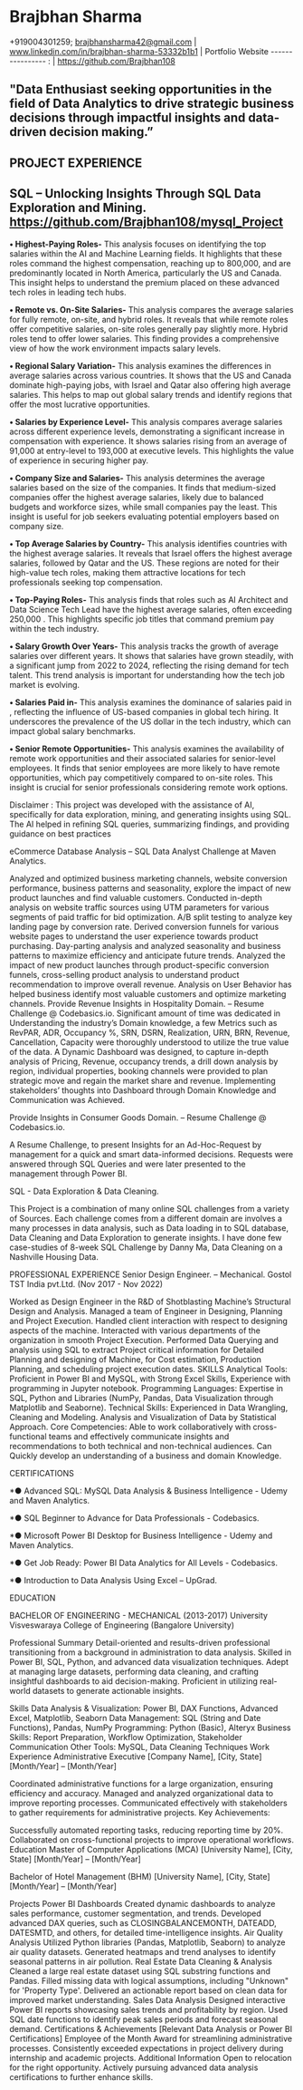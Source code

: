 # Brajbhan Sharma
+919004301259; brajbhansharma42@gmail.com | www.linkedin.com/in/brajbhan-sharma-53332b1b1 | Portfolio Website ---------------- : | https://github.com/Brajbhan108

## "Data Enthusiast seeking opportunities in the field of Data Analytics to drive strategic business decisions through impactful insights and data-driven decision making.”

## **PROJECT EXPERIENCE**

## SQL – Unlocking Insights Through SQL Data Exploration and Mining. https://github.com/Brajbhan108/mysql_Project

**•	Highest-Paying Roles-** This analysis focuses on identifying the top salaries within the AI and Machine Learning fields. It highlights that these roles command the highest compensation, reaching up to 800,000, and are predominantly located in North America, particularly the US and Canada. This insight helps to understand the premium placed on these advanced tech roles in leading tech hubs.

**•	Remote vs. On-Site Salaries-** This analysis compares the average salaries for fully remote, on-site, and hybrid roles. It reveals that while remote roles offer competitive salaries, on-site roles generally pay slightly more. Hybrid roles tend to offer lower salaries. This finding provides a comprehensive view of how the work environment impacts salary levels.

**•	Regional Salary Variation-** This analysis examines the differences in average salaries across various countries. It shows that the US and Canada dominate high-paying jobs, with Israel and Qatar also offering high average salaries. This helps to map out global salary trends and identify regions that offer the most lucrative opportunities.

**•	Salaries by Experience Level-** This analysis compares average salaries across different experience levels, demonstrating a significant increase in compensation with experience. It shows salaries rising from an average of 91,000  at entry-level to 193,000  at executive levels. This highlights the value of experience in securing higher pay.

**•	Company Size and Salaries-** This analysis determines the average salaries based on the size of the companies. It finds that medium-sized companies offer the highest average salaries, likely due to balanced budgets and workforce sizes, while small companies pay the least. This insight is useful for job seekers evaluating potential employers based on company size.

**•	Top Average Salaries by Country-** This analysis identifies countries with the highest average salaries. It reveals that Israel offers the highest average salaries, followed by Qatar and the US. These regions are noted for their high-value tech roles, making them attractive locations for tech professionals seeking top compensation.

**•	Top-Paying Roles-** This analysis finds that roles such as AI Architect and Data Science Tech Lead have the highest average salaries, often exceeding 250,000 . This highlights specific job titles that command premium pay within the tech industry.

**•	Salary Growth Over Years-** This analysis tracks the growth of average salaries over different years. It shows that salaries have grown steadily, with a significant jump from 2022 to 2024, reflecting the rising demand for tech talent. This trend analysis is important for understanding how the tech job market is evolving.

**•	Salaries Paid in-** This analysis examines the dominance of salaries paid in , reflecting the influence of US-based companies in global tech hiring. It underscores the prevalence of the US dollar in the tech industry, which can impact global salary benchmarks.

**•	Senior Remote Opportunities-** This analysis examines the availability of remote work opportunities and their associated salaries for senior-level employees. It finds that senior employees are more likely to have remote opportunities, which pay competitively compared to on-site roles. This insight is crucial for senior professionals considering remote work options.


Disclaimer : 
This project was developed with the assistance of AI, specifically for data exploration, mining, and generating insights using SQL. The AI helped in refining SQL queries, summarizing findings, and providing guidance on best practices


eCommerce Database Analysis – SQL Data Analyst Challenge at Maven Analytics.

Analyzed and optimized business marketing channels, website conversion performance, business patterns and seasonality, explore the impact of new product launches and find valuable customers.
Conducted in-depth analysis on website traffic sources using UTM parameters for various segments of paid traffic for bid optimization. A/B split testing to analyze key landing page by conversion rate.
Derived conversion funnels for various website pages to understand the user experience towards product purchasing. Day-parting analysis and analyzed seasonality and business patterns to maximize efficiency and anticipate future trends.
Analyzed the impact of new product launches through product-specific conversion funnels, cross-selling product analysis to understand product recommendation to improve overall revenue.
Analysis on User Behavior has helped business identify most valuable customers and optimize marketing channels.
Provide Revenue Insights in Hospitality Domain. – Resume Challenge @ Codebasics.io.
Significant amount of time was dedicated in Understanding the industry’s Domain knowledge, a few Metrics such as RevPAR, ADR, Occupancy %, SRN, DSRN, Realization, URN, BRN, Revenue, Cancellation, Capacity were thoroughly understood to utilize the true value of the data.
A Dynamic Dashboard was designed, to capture in-depth analysis of Pricing, Revenue, occupancy trends, a drill down analysis by region, individual properties, booking channels were provided to plan strategic move and regain the market share and revenue.
Implementing stakeholders’ thoughts into Dashboard through Domain Knowledge and Communication was Achieved.

Provide Insights in Consumer Goods Domain. – Resume Challenge @ Codebasics.io.

A Resume Challenge, to present Insights for an Ad-Hoc-Request by management for a quick and smart data-informed decisions. Requests were answered through SQL Queries and were later presented to the management through Power BI.

SQL - Data Exploration & Data Cleaning.

This Project is a combination of many online SQL challenges from a variety of Sources. Each challenge comes from a different domain are involves a many processes in data analysis, such as Data loading in to SQL database, Data Cleaning and Data Exploration to generate insights. I have done few case-studies of 8-week SQL Challenge by Danny Ma, Data Cleaning on a Nashville Housing Data.

PROFESSIONAL EXPERIENCE
Senior Design Engineer. – Mechanical.
Gostol TST India pvt.Ltd. (Nov 2017 - Nov 2022)

Worked as Design Engineer in the R&D of Shotblasting Machine’s Structural Design and Analysis. Managed a team of Engineer in Designing, Planning and Project Execution. Handled client interaction with respect to designing aspects of the machine. Interacted with various departments of the organization in smooth Project Execution.
Performed Data Querying and analysis using SQL to extract Project critical information for Detailed Planning and designing of Machine, for Cost estimation, Production Planning, and scheduling project execution dates.
SKILLS
Analytical Tools: Proficient in Power BI and MySQL, with Strong Excel Skills, Experience with programming in Jupyter notebook.
Programming Languages: Expertise in SQL, Python and Libraries (NumPy, Pandas, Data Visualization through Matplotlib and Seaborne).
Technical Skills: Experienced in Data Wrangling, Cleaning and Modeling. Analysis and Visualization of Data by Statistical Approach.
Core Competencies: Able to work collaboratively with cross-functional teams and effectively communicate insights and recommendations to both technical and non-technical audiences. Can Quickly develop an understanding of a business and domain Knowledge.

CERTIFICATIONS

*● Advanced SQL: MySQL Data Analysis & Business Intelligence - Udemy and Maven Analytics.

*● SQL Beginner to Advance for Data Professionals - Codebasics.

*● Microsoft Power BI Desktop for Business Intelligence - Udemy and Maven Analytics.

*● Get Job Ready: Power BI Data Analytics for All Levels - Codebasics.

*● Introduction to Data Analysis Using Excel – UpGrad.

EDUCATION

BACHELOR OF ENGINEERING - MECHANICAL (2013-2017)
University Visveswaraya College of Engineering (Bangalore University)


Professional Summary
Detail-oriented and results-driven professional transitioning from a background in administration to data analysis. Skilled in Power BI, SQL, Python, and advanced data visualization techniques. Adept at managing large datasets, performing data cleaning, and crafting insightful dashboards to aid decision-making. Proficient in utilizing real-world datasets to generate actionable insights.

Skills
Data Analysis & Visualization: Power BI, DAX Functions, Advanced Excel, Matplotlib, Seaborn
Data Management: SQL (String and Date Functions), Pandas, NumPy
Programming: Python (Basic), Alteryx
Business Skills: Report Preparation, Workflow Optimization, Stakeholder Communication
Other Tools: MySQL, Data Cleaning Techniques
Work Experience
Administrative Executive
[Company Name], [City, State]
[Month/Year] – [Month/Year]

Coordinated administrative functions for a large organization, ensuring efficiency and accuracy.
Managed and analyzed organizational data to improve reporting processes.
Communicated effectively with stakeholders to gather requirements for administrative projects.
Key Achievements:

Successfully automated reporting tasks, reducing reporting time by 20%.
Collaborated on cross-functional projects to improve operational workflows.
Education
Master of Computer Applications (MCA)
[University Name], [City, State]
[Month/Year] – [Month/Year]

Bachelor of Hotel Management (BHM)
[University Name], [City, State]
[Month/Year] – [Month/Year]

Projects
Power BI Dashboards
Created dynamic dashboards to analyze sales performance, customer segmentation, and trends.
Developed advanced DAX queries, such as CLOSINGBALANCEMONTH, DATEADD, DATESMTD, and others, for detailed time-intelligence insights.
Air Quality Analysis
Utilized Python libraries (Pandas, Matplotlib, Seaborn) to analyze air quality datasets.
Generated heatmaps and trend analyses to identify seasonal patterns in air pollution.
Real Estate Data Cleaning & Analysis
Cleaned a large real estate dataset using SQL substring functions and Pandas.
Filled missing data with logical assumptions, including "Unknown" for 'Property Type'.
Delivered an actionable report based on clean data for improved market understanding.
Sales Data Analysis
Designed interactive Power BI reports showcasing sales trends and profitability by region.
Used SQL date functions to identify peak sales periods and forecast seasonal demand.
Certifications & Achievements
[Relevant Data Analysis or Power BI Certifications]
Employee of the Month Award for streamlining administrative processes.
Consistently exceeded expectations in project delivery during internship and academic projects.
Additional Information
Open to relocation for the right opportunity.
Actively pursuing advanced data analysis certifications to further enhance skills.

